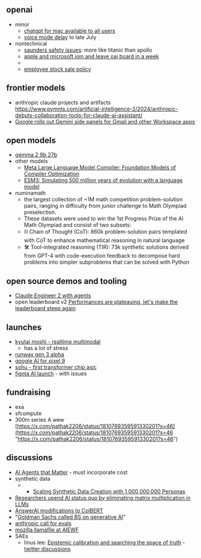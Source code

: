 

## openai

- minor
	- [chatgpt for mac available to all users](https://arstechnica.com/gadgets/2024/06/openais-chatgpt-for-mac-is-now-available-to-all-users/)
	- [voice mode delay](https://www.channelnewsasia.com/business/openai-delays-rolling-out-its-voice-mode-july-4436691) to late July
- nontechnical
	- [saunders safety issues](https://www.businessinsider.com/former-openai-employee-williams-saunders-artificial-intelligence-building-titanic-apollo-2024-7): more like titanic than apollo
	- [apple and microsoft join and leave oai board in a week](https://www.theverge.com/2024/7/2/24191105/apple-phil-schiller-join-openai-board)
	- 
	- [employee stock sale policy](https://www.cnbc.com/2024/06/24/openai-changes-secondary-stock-sale-rules-treats-ex-staffers-equally.html)

## frontier models

- anthropic claude projects and artifacts https://www.pymnts.com/artificial-intelligence-2/2024/anthropic-debuts-collaboration-tools-for-claude-ai-assistant/
- [Google rolls out Gemini side panels for Gmail and other Workspace apps](https://www.engadget.com/google-rolls-out-gemini-side-panels-for-gmail-and-other-workspace-apps-123038034.html?guccounter=1)

## open models

- [gemma 2 9b 27b](https://venturebeat.com/ai/googles-gemma-2-series-launches-with-not-one-but-two-lightweight-model-options-a-9b-and-27b/)
- other models
	- [Meta Large Language Model Compiler: Foundation Models of Compiler Optimization](https://ai.meta.com/research/publications/meta-large-language-model-compiler-foundation-models-of-compiler-optimization/?utm_source=twitter&utm_medium=organic_social&utm_content=link&utm_campaign=fair)
	- [ESM3: Simulating 500 million years of evolution with a language model](https://www.evolutionaryscale.ai/blog/esm3-release)
- numinamath
	- the largest collection of ~1M math competition problem-solution pairs, ranging in difficulty from junior challenge to Math Olympiad preselection.
	- These datasets were used to win the 1st Progress Prize of the AI Math Olympiad and consist of two subsets:
	- ⛓️ Chain of Thought (CoT): 860k problem-solution pairs templated with CoT to enhance mathematical reasoning in natural language
	- 🛠️ Tool-integrated reasoning (TIR): 73k synthetic solutions derived from GPT-4 with code-execution feedback to decompose hard problems into simpler subproblems that can be solved with Python


## open source demos and tooling

- [Claude Engineer 2 with agents](https://x.com/skirano/status/1812943785237639218) 
- open leaderboard v2 [Performances are plateauing, let's make the leaderboard steep again](https://huggingface.co/spaces/open-llm-leaderboard/blog?utm_source=www.therundown.ai&utm_medium=newsletter&utm_campaign=the-ai-model-leaderboard)

## launches

- [kyutai moshi - realtime multimodal](https://www.marktechpost.com/2024/07/03/kyutai-open-sources-moshi-a-real-time-native-multimodal-foundation-ai-model-that-can-listen-and-speak/)
	- has a lot of stress
- [runway gen 3 alpha](https://x.com/runwayml/status/1807822396415467686)
- [google AI for pixel 9](https://www.androidauthority.com/google-ai-recall-pixel-9-3456399/)
- [sohu - first transformer chip asic](https://www.marktechpost.com/2024/06/26/meet-sohu-the-worlds-first-transformer-specialized-chip-asic/)
- [figma AI launch](https://www.theverge.com/2024/6/26/24183730/figma-ai-tools-app-redesign-slides) - with issues

## fundraising

- exa
- sfcompute
- 300m series A wew [https://x.com/pathak2206/status/1810769359591330201?s=46](https://x.com/pathak2206/status/1810769359591330201?s=46 "https://x.com/pathak2206/status/1810769359591330201?s=46")

## discussions

- [AI Agents that Matter](https://arxiv.org/abs/2407.01502v1) - must incorporate cost
- synthetic data
	- -   [Scaling Synthetic Data Creation with 1,000,000,000 Personas](https://arxiv.org/abs/2406.20094)
- [Researchers upend AI status quo by eliminating matrix multiplication in LLMs](https://arstechnica.com/information-technology/2024/06/researchers-upend-ai-status-quo-by-eliminating-matrix-multiplication-in-llms/2/)
- [AnswerAI modifications to ColBERT](https://x.com/ZainHasan6/status/1807496799273308281)
- "[Goldman Sachs called BS on generative AI](https://x.com/edzitron/status/1810362077867028497)" 
- [anthropic call for evals](https://www.enterpriseai.news/2024/07/02/anthropic-pushes-for-third-party-ai-model-evaluations/)
- [mozilla llamafile at AIEWF](https://thenewstack.io/mozilla-llamafile-builders-projects-shine-at-ai-engineers-worlds-fair/)
- SAEs
	- linus lee: [Epistemic calibration and searching the space of truth](https://thesephist.com/posts/epistemic-calibration/) - [twitter discussions](https://x.com/sharifshameem/status/1810582471639257300)